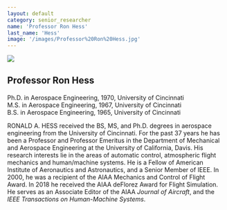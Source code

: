 ```yaml
---
layout: default
category: senior_researcher
name: 'Professor Ron Hess'
last_name: 'Hess'
image: '/images/Professor%20Ron%20Hess.jpg'
---
```


<img src="{{ page.image }}">

<h2 class="team-title">Professor Ron Hess</h2>
<h4 class="team-position"></h4>
<p>Ph.D. in Aerospace Engineering, 1970, University of Cincinnati<br/>
M.S. in Aerospace Engineering, 1967, University of Cincinnati<br/>
B.S. in Aerospace Engineering, 1965, University of Cincinnati</p>
<p>RONALD A. HESS received the BS, MS, and Ph.D. degrees in aerospace engineering from the University of Cincinnati. For the past 37 years he has been a Professor and Professor Emeritus in the Department of Mechanical and Aerospace Engineering at the University of California, Davis. His research interests lie in the areas of automatic control, atmospheric flight mechanics and human/machine systems. He is a Fellow of American Institute of Aeronautics and Astronautics, and a Senior Member of IEEE. In 2000, he was a recipient of the AIAA Mechanics and Control of Flight Award. In 2018 he received the AIAA deFlorez Award for Flight Simulation. He serves as an Associate Editor of the AIAA <em>Journal of Aircraft</em>, and the <em>IEEE Transactions on Human-Machine Systems</em>.</p>
<ul class="team-member-other-info"></ul>
